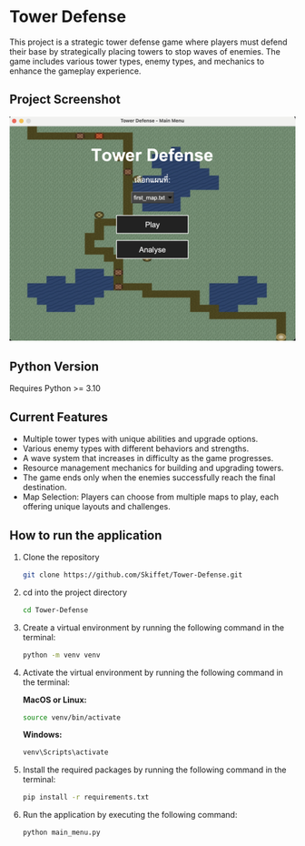 # Tower Defense

This project is a strategic tower defense game where players must defend their base by strategically placing towers to stop waves of enemies. The game includes various tower types, enemy types, and mechanics to enhance the gameplay experience.

## Project Screenshot

![Gameplay Screenshot](screenshots/gameplay/menu.png)

## Python Version

Requires Python >= 3.10

## Current Features

- Multiple tower types with unique abilities and upgrade options.
- Various enemy types with different behaviors and strengths.
- A wave system that increases in difficulty as the game progresses.
- Resource management mechanics for building and upgrading towers.
- The game ends only when the enemies successfully reach the final destination.
- Map Selection: Players can choose from multiple maps to play, each offering unique layouts and challenges.

## How to run the application

1. Clone the repository
    ```bash
    git clone https://github.com/Skiffet/Tower-Defense.git
    ```
2. cd into the project directory
    ```bash
    cd Tower-Defense
    ```
3. Create a virtual environment by running the following command in the terminal:
    ```bash
    python -m venv venv
    ```
4. Activate the virtual environment by running the following command in the terminal:

    **MacOS or Linux:**
    ```bash
    source venv/bin/activate
    ```

    **Windows:**
    ```bash
    venv\Scripts\activate
    ```
5. Install the required packages by running the following command in the terminal:
    ```bash
    pip install -r requirements.txt
    ```
6. Run the application by executing the following command:
    ```bash
    python main_menu.py
    ```